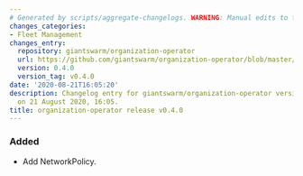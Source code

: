 ```yaml
---
# Generated by scripts/aggregate-changelogs. WARNING: Manual edits to this files will be overwritten.
changes_categories:
- Fleet Management
changes_entry:
  repository: giantswarm/organization-operator
  url: https://github.com/giantswarm/organization-operator/blob/master/CHANGELOG.md#040---2020-08-21
  version: 0.4.0
  version_tag: v0.4.0
date: '2020-08-21T16:05:20'
description: Changelog entry for giantswarm/organization-operator version 0.4.0, published
  on 21 August 2020, 16:05.
title: organization-operator release v0.4.0
---
```


### Added
- Add NetworkPolicy.
